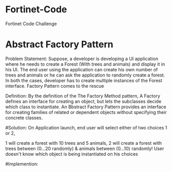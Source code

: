# Fortinet-Code
Fortinet Code Challenge



# Abstract Factory Pattern

Problem Statement: Suppose, a developer is developing a UI application where he needs to create a Forest (With trees and animals) and display it in his UI. The end user using the application can create his own number of trees and animals or he can ask the application to randomly create a forest. In both the cases, developer has to create multiple instances of the Forest interface. Factory Pattern comes to the rescue

Definition: By the definition of the The Factory Method pattern, A Factory defines an interface for creating an object, but lets the subclasses decide which class to instantiate. An Bbstract Factory Pattern provides an interface for creating families of related or dependent objects without specifying their concrete classes.

#Solution:
On Application launch, end user will select either of two choices 1 or 2,

1 will create a forest with 10 trees and 5 animals, 2 will create a forest with trees between (0...20 randomly) & animals between (0...10) randomly! User doesn't know which object is being instantiated on his choices

#Implemention:





